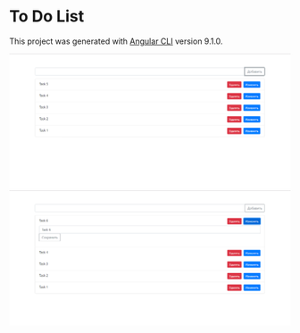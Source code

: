 # To Do List

This project was generated with [Angular CLI](https://github.com/angular/angular-cli) version 9.1.0.


<img src = "/todolist1/1.PNG" alt = "img1">
<img src = "/todolist1/Снимок.PNG" alt = "img2">
